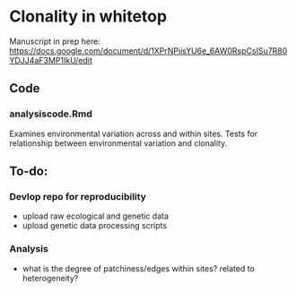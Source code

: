 # Clonality in whitetop 
Manuscript in prep here: https://docs.google.com/document/d/1XPrNPiisYU6e_6AW0RspCsISu7R80YDJJ4aF3MP1IkU/edit

## Code
### analysiscode.Rmd 
 Examines environmental variation across and within sites. Tests for relationship between environmental variation and clonality. 

## To-do:
### Devlop repo for reproducibility
- upload raw ecological and genetic data
- upload genetic data processing scripts

### Analysis 
- what is the degree of patchiness/edges within sites? related to heterogeneity? 
